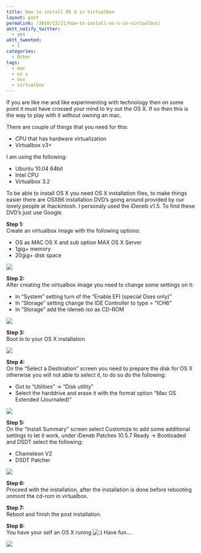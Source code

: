 ```yaml
---
title: How to install OS X in Virtualbox
layout: post
permalink: /2010/12/21/how-to-install-os-x-in-virtualbox/
aktt_notify_twitter:
  - yes
aktt_tweeted:
  - 1
categories:
  - Other
tags:
  - mac
  - os x
  - osx
  - virtualbox
---
```

If you are like me and like experimenting with technology then on some point it must have crossed your mind to try out the OS X. If so then this is the way to play with it without owning an mac.<!--more-->

There are couple of things that you need for this:

  * CPU that has hardware virtualization
  * Virtualbox v3+

I am using the following:

  * Ubuntu 10.04 64bit
  * Intel CPU
  * Virtualbox 3.2

To be able to install OS X you need OS X installation files, to make things easier there are OSX86 installation DVD&#8217;s going around provided by our lovely people at ihackintosh. I personaly used the iDeneb v1.5. To find these DVD&#8217;s just use Google.

**Step 1:**  
Create an virtualbox image with the following options:

  * OS as MAC OS X and sub option MAX OS X Server
  * 1gig+ memory
  * 20gig+ disk space

![][1]

**Step 2:**  
After creating the virtualbox image you need to change some settings on it:

  * In “System” setting turn of the “Enable EFI (special Oses only)”
  * In “Storage” setting change the IDE Controller to type = “ICH6”
  * In “Storage” add the ideneb iso as CD-ROM

![][2]

**Step 3:**  
Boot in to your OS X installation

![][3]

**Step 4:**  
On the &#8220;Select a Destination&#8221; screen you need to prepare the disk for OS X otherwise you will not able to select it, to do so do the following:

  * Got to “Utilities” → “Disk utility”
  * Select the harddrive and erase it with the format option &#8220;Mac OS Extended (Journaled)&#8221;

![][4]

**Step 5:**  
On the &#8220;Install Summary&#8221; screen select Customize to add some additional settings to let it work, under iDeneb Patches 10.5.7 Ready -> Bootloaded and DSDT select the following:

  * Chameleon V2
  * DSDT Patcher

![][5]

**Step 6:**  
Proceed with the installation, after the installation is done before rebooting unmont the cd-rom in virtualbox.

**Step 7:**  
Reboot and finish the post installation.

**Step 8:**  
You have your self an OS X runing <img src='http://blog.coralic.nl/wp-includes/images/smilies/icon_smile.gif' alt=':)' class='wp-smiley' /> Have fun&#8230;.

![][6]

 [1]: http://files.coralic.nl/osxscreens/osx1.png
 [2]: http://files.coralic.nl/osxscreens/osx2.png
 [3]: http://files.coralic.nl/osxscreens/osx3.png
 [4]: http://files.coralic.nl/osxscreens/osx4.png
 [5]: http://files.coralic.nl/osxscreens/osx5.png
 [6]: http://files.coralic.nl/osxscreens/osx6.png